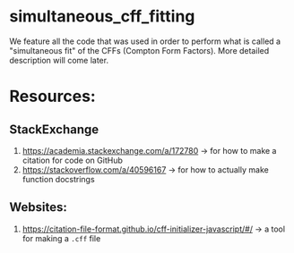 # simultaneous_cff_fitting

We feature all the code that was used in order to perform what is called a "simultaneous fit" of the CFFs (Compton Form Factors). More detailed description will come later.

# Resources:

## StackExchange

1. https://academia.stackexchange.com/a/172780 -> for how to make a citation for code on GitHub
2. https://stackoverflow.com/a/40596167 -> for how to actually make function docstrings

## Websites:

1. https://citation-file-format.github.io/cff-initializer-javascript/#/ -> a tool for making a `.cff` file